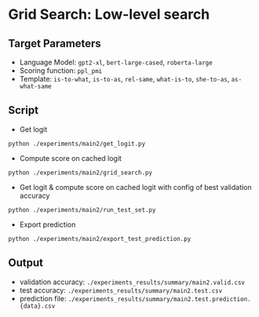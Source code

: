 # Grid Search: Low-level search

## Target Parameters
- Language Model: `gpt2-xl`, `bert-large-cased`, `roberta-large`
- Scoring function: `ppl_pmi`
- Template: `is-to-what`, `is-to-as`, `rel-same`, `what-is-to`, `she-to-as`, `as-what-same`

## Script
- Get logit
```shell script
python ./experiments/main2/get_logit.py
```

- Compute score on cached logit
```shell script
python ./experiments/main2/grid_search.py
```

- Get logit & compute score on cached logit with config of best validation accuracy
```shell script
python ./experiments/main2/run_test_set.py
```

- Export prediction
```shell script
python ./experiments/main2/export_test_prediction.py
```

## Output
- validation accuracy: `./experiments_results/summary/main2.valid.csv`
- test accuracy: `./experiments_results/summary/main2.test.csv`
- prediction file: `./experiments_results/summary/main2.test.prediction.{data}.csv`